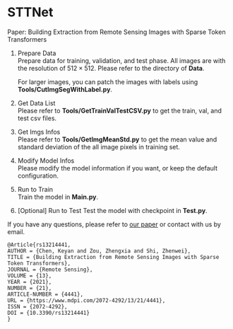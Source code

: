 # STTNet
Paper: Building Extraction from Remote Sensing Images with Sparse Token Transformers
1. Prepare Data     
   Prepare data for training, validation, and test phase. All images are with the resolution of $512 \times 512$. Please refer to the directory of **Data**.
  
   For larger images, you can patch the images with labels using **Tools/CutImgSegWithLabel.py**.
2. Get Data List    
   Please refer to **Tools/GetTrainValTestCSV.py** to get the train, val, and test csv files.
3. Get Imgs Infos     
   Please refer to **Tools/GetImgMeanStd.py** to get the mean value and standard deviation of the all image pixels in training set.
4. Modify Model Infos    
   Please modify the model information if you want, or keep the default configuration.
5. Run to Train    
   Train the model in **Main.py**.
6. [Optional] Run to Test
   Test the model with checkpoint in **Test.py**.


If you have any questions, please refer to [our paper](https://www.mdpi.com/2072-4292/13/21/4441) or contact with us by email.

```
@Article{rs13214441,
AUTHOR = {Chen, Keyan and Zou, Zhengxia and Shi, Zhenwei},
TITLE = {Building Extraction from Remote Sensing Images with Sparse Token Transformers},
JOURNAL = {Remote Sensing},
VOLUME = {13},
YEAR = {2021},
NUMBER = {21},
ARTICLE-NUMBER = {4441},
URL = {https://www.mdpi.com/2072-4292/13/21/4441},
ISSN = {2072-4292},
DOI = {10.3390/rs13214441}
}
```
